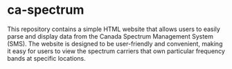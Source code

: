 # ca-spectrum
This repository contains a simple HTML website that allows users to easily parse and display data from the Canada Spectrum Management System (SMS). The website is designed to be user-friendly and convenient, making it easy for users to view the spectrum carriers that own particular frequency bands at specific locations.
